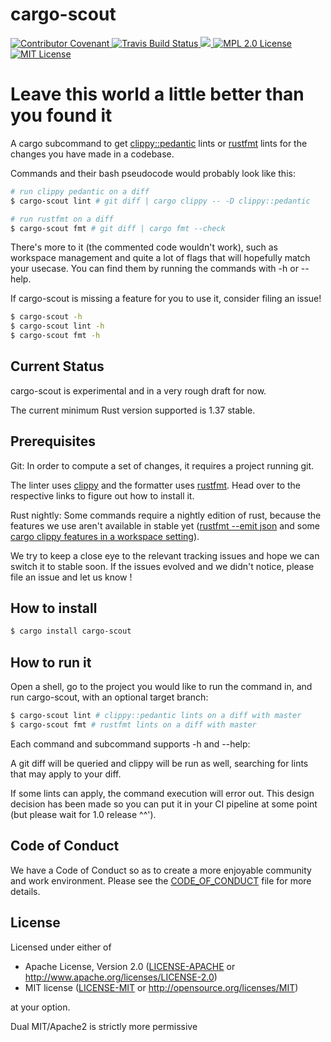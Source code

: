 # cargo-scout
  <p>
    <a href="CODE_OF_CONDUCT.md">
      <img src="https://img.shields.io/badge/Contributor%20Covenant-v1.4%20adopted-ff69b4.svg" alt="Contributor Covenant">
  </a>
    <a href="https://travis-ci.com/o0Ignition0o/cargo-scout">
      <img src="https://travis-ci.com/o0Ignition0o/cargo-scout.svg?branch=master" alt="Travis Build Status">
  </a>
  <a href="https://codecov.io/gh/o0Ignition0o/cargo-scout">
    <img src="https://codecov.io/gh/o0Ignition0o/cargo-scout/branch/master/graph/badge.svg" />
  </a>
  <a href="LICENSE-APACHE">
    <img
    src="https://img.shields.io/badge/license-apache2-green.svg" alt="MPL 2.0 License">
  </a>
  <a href="LICENSE-MIT">
    <img
    src="https://img.shields.io/badge/license-mit-blue.svg" alt="MIT License">
  </a>
</p>


# Leave this world a little better than you found it

A cargo subcommand to get [clippy::pedantic](https://github.com/rust-lang/rust-clippy#clippy) lints or [rustfmt](https://github.com/rust-lang/rustfmt) lints for the changes you have made in a codebase.

Commands and their bash pseudocode would probably look like this:

```bash
# run clippy pedantic on a diff
$ cargo-scout lint # git diff | cargo clippy -- -D clippy::pedantic

# run rustfmt on a diff
$ cargo-scout fmt # git diff | cargo fmt --check
```
There's more to it (the commented code wouldn't work), such as workspace management and quite a lot of flags that will hopefully match your usecase. You can find them by running the commands with -h or --help.

If cargo-scout is missing a feature for you to use it, consider filing an issue!


```bash
$ cargo-scout -h
$ cargo-scout lint -h
$ cargo-scout fmt -h
```

## Current Status

cargo-scout is experimental and in a very rough draft for now.

The current minimum Rust version supported is 1.37 stable.

## Prerequisites
Git: In order to compute a set of changes, it requires a project running git.

The linter uses [clippy](https://github.com/rust-lang/rust-clippy) and the formatter uses [rustfmt](https://github.com/rust-lang/rustfmt). Head over to the respective links to figure out how to install it.

Rust nightly: Some commands require a nightly edition of rust, because the features we use aren't available in stable yet ([rustfmt --emit json](https://github.com/rust-lang/rustfmt/issues/3947) and some [cargo clippy features in a workspace setting](https://github.com/rust-lang/cargo/issues/4942)).

We try to keep a close eye to the relevant tracking issues and hope we can switch it to stable soon. If the issues evolved and we didn't notice, please file an issue and let us know !


## How to install
```bash
$ cargo install cargo-scout
```

## How to run it

Open a shell, go to the project you would like to run the command in, and run cargo-scout, with an optional target branch:
```bash
$ cargo-scout lint # clippy::pedantic lints on a diff with master
$ cargo-scout fmt # rustfmt lints on a diff with master
```

Each command and subcommand supports -h and --help:

A git diff will be queried and clippy will be run as well, searching for lints that may apply to your diff.

If some lints can apply, the command execution will error out. This design decision has been made so you can put it in your CI pipeline at some point (but please wait for 1.0 release ^^').


## Code of Conduct

We have a Code of Conduct so as to create a more enjoyable community and
work environment. Please see the [CODE_OF_CONDUCT](CODE_OF_CONDUCT.md)
file for more details.

## License

Licensed under either of

 * Apache License, Version 2.0 ([LICENSE-APACHE](LICENSE-APACHE) or http://www.apache.org/licenses/LICENSE-2.0)
 * MIT license ([LICENSE-MIT](LICENSE-MIT) or http://opensource.org/licenses/MIT)

at your option.

Dual MIT/Apache2 is strictly more permissive